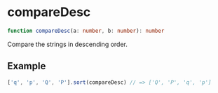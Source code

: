 # compareDesc

```ts
function compareDesc(a: number, b: number): number
```

Compare the strings in descending order.

## Example

```ts
['q', 'p', 'Q', 'P'].sort(compareDesc) // => ['Q', 'P', 'q', 'p']
```
